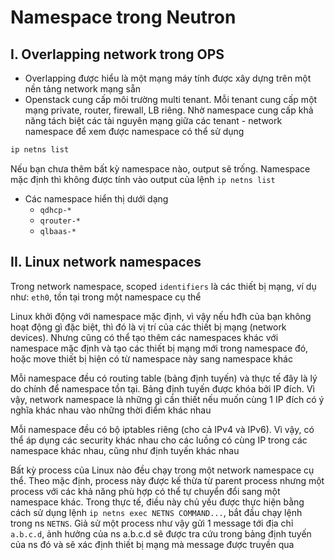 # Namespace trong Neutron

## I. Overlapping network trong OPS

- Overlapping được hiểu là một mạng máy tính được xây dựng trên một nền tảng network mạng sẵn
- Openstack cung cấp môi trường multi tenant. Mỗi tenant cung cấp một mạng private, router, firewall, LB riêng. Nhờ namespace cung cấp khả năng tách biệt các tài nguyên mạng giữa các tenant - network namespace để xem được namespace có thể sử dụng

```sh
ip netns list
```

Nếu bạn chưa thêm bất kỳ namespace nào, output sẽ trống. Namespace mặc định thì không được tính vào output của lệnh ```ip netns list```

- Các namespace hiển thị dưới dạng
   - ```qdhcp-*```
   - ```qrouter-*```
   - ```qlbaas-*```

## II. Linux network namespaces

Trong network namespace, scoped ```identifiers``` là các thiết bị mạng, ví dụ như: ```eth0```, tồn tại trong một namespace cụ thể

Linux khởi động với namespace mặc định, vì vậy nếu hđh của bạn không hoạt động gì đặc biệt, thì đó là vị trí của các thiết bị mạng (network devices). Nhưng cũng có thể tạo thêm các namespaces khác với namespace mặc định và tạo các thiết bị mạng mới trong namespace đó, hoặc move thiết bị hiện có từ namespace này sang namespace khác

Mỗi namespace đều có routing table (bảng định tuyến) và thực tế đây là lý do chính để namespace tồn tại. Bảng định tuyến được khóa bởi IP đích. Vì vậy, network namespace là những gì cần thiết nếu muốn cùng 1 IP đích có ý nghĩa khác nhau vào những thời điểm khác nhau

Mỗi namespace đều có bộ iptables riêng (cho cả IPv4 và IPv6). Vì vậy, có thể áp dụng các security khác nhau cho các luồng có cùng IP trong các namespace khác nhau, cũng như định tuyến khác nhau

Bất kỳ process của Linux nào đều chạy trong một network namespace cụ thể. Theo mặc định, process này được kế thừa từ parent process nhưng một process với các khả năng phù hợp có thể tự chuyển đổi sang một namespace khác. Trong thực tế, điều này chủ yếu được thực hiện bằng cách sử dụng lệnh ```ip netns exec NETNS COMMAND...```, bắt đầu chạy lệnh trong ns ```NETNS```. Giả sử một process như vậy gửi 1 message tới địa chỉ ```a.b.c.d```, ảnh hưởng của ns a.b.c.d sẽ được tra cứu trong bảng định tuyến của ns đó và sẽ xác định thiết bị mạng mà message được truyền qua

